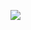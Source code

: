 ![]("https://github.com/kutlukarakoc/getir.com-clone-with-react-tailwindcss/blob/main/getir-clone.png") 
